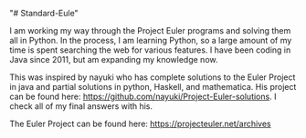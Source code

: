 "# Standard-Eule" 

I am working my way through the Project Euler programs and solving them all in Python. In the process, I am learning Python, so a large amount of my time is spent searching the web for various features. I have been coding in Java since 2011, but am expanding my knowledge now.

This was inspired by nayuki who has complete solutions to the Euler Project in java and partial solutions in python, Haskell, and mathematica. His project can be found here: https://github.com/nayuki/Project-Euler-solutions. I check all of my final answers with his.

The Euler Project can be found here: https://projecteuler.net/archives
